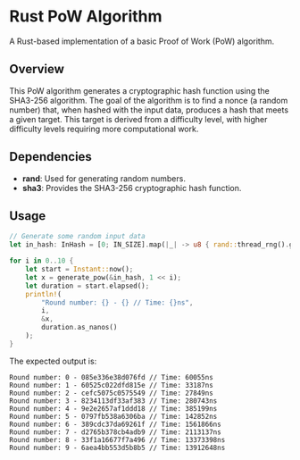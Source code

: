 # Rust PoW Algorithm
A Rust-based implementation of a basic Proof of Work (PoW) algorithm.

## Overview
This PoW algorithm generates a cryptographic hash function using the SHA3-256 algorithm. The goal of the algorithm is to find a nonce (a random number) that, when hashed with the input data, produces a hash that meets a given target. This target is derived from a difficulty level, with higher difficulty levels requiring more computational work.

## Dependencies

- **rand**: Used for generating random numbers.
- **sha3**: Provides the SHA3-256 cryptographic hash function.

## Usage
```rust
// Generate some random input data
let in_hash: InHash = [0; IN_SIZE].map(|_| -> u8 { rand::thread_rng().gen() });

for i in 0..10 {
    let start = Instant::now();
    let x = generate_pow(&in_hash, 1 << i);
    let duration = start.elapsed();
    println!(
        "Round number: {} - {} // Time: {}ns",
        i,
        &x,
        duration.as_nanos()
    );
}
```

The expected output is:
```shell
Round number: 0 - 085e336e38d076fd // Time: 60055ns
Round number: 1 - 60525c022dfd815e // Time: 33187ns
Round number: 2 - cefc5075c0575549 // Time: 27849ns
Round number: 3 - 8234113df33af383 // Time: 280743ns
Round number: 4 - 9e2e2657af1ddd18 // Time: 385199ns
Round number: 5 - 0797fb538a6306ba // Time: 142852ns
Round number: 6 - 389cdc37da69261f // Time: 1561866ns
Round number: 7 - d2765b378cb4adb9 // Time: 2113137ns
Round number: 8 - 33f1a16677f7a496 // Time: 13373398ns
Round number: 9 - 6aea4bb553d5b8b5 // Time: 13912648ns
```